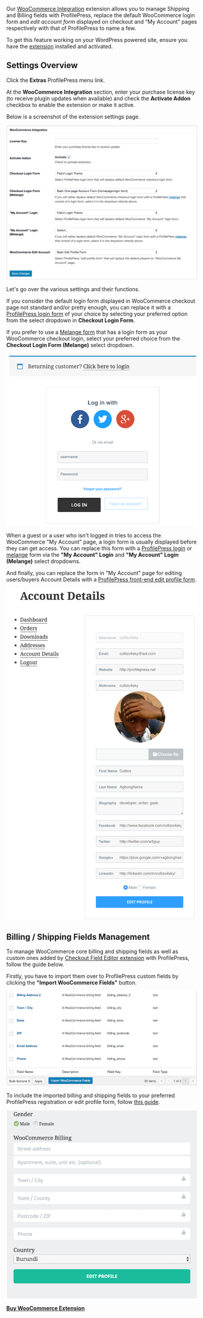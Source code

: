 Our [WooCommerce Integration](https://profilepress.net/downloads/woocommerce/) extension allows you to manage Shipping and Billing fields with ProfilePress, replace the default WooCommerce login form and *edit account form* displayed on checkout and “My Account” pages respectively with that of ProfilePress to name a few.


To get this feature working on your WordPress powered site, ensure you have the [extension](https://profilepress.net/downloads/woocommerce/) installed and activated.

## Settings Overview

Click the **Extras** ProfilePress menu link.


At the **WooCommerce Integration** section, enter your purchase license key (to receive plugin updates when available) and check the **Activate Addon** checkbox to enable the extension or make it active.


Below is a screenshot of the extension settings page.

![Extension settings page](img/woocommerce-integration-settings-page.png)

Let's go over the various settings and their functions.

If you consider the default login form displayed in WooCommerce checkout page not standard and/or pretty enough, you can replace it with a [ProfilePress login form](https://profilepress.net/features/wordpress-front-end-login/) of your choice by selecting your preferred option from the select dropdown in **Checkout Login Form**.

If you prefer to use a [Melange form](https://profilepress.net/downloads/tag/melange/) that has a login form as your WooCommerce checkout login, select your preferred choice from the **Checkout Login Form (Melange)** select dropdown.

![WooCommerce checkout login form](img/woocommerce-checkout-pp-login.png)

When a guest or a user who isn't logged in tries to access the WooCommerce "My Account" page, a login form is usually displayed before they can get access. You can replace this form with a [ProfilePress login](https://profilepress.net/features/wordpress-front-end-login/) or [melange](https://profilepress.net/downloads/tag/melange/) form via the **"My Account" Login** and **"My Account" Login (Melange)** select dropdowns.

And finally, you can replace the form in "My Account" page for editing users/buyers Account Details with a [ProfilePress front-end edit profile form](https://profilepress.net/features/wordpress-front-end-edit-profile-form/).

![Account Details of "My Account" page](img/pp-replace-account-details-form.png)

## Billing / Shipping Fields Management

To manage WooCommerce core billing and shipping fields as well as custom ones added by [Checkout Field Editor extension](https://woocommerce.com/products/woocommerce-checkout-field-editor/) with ProfilePress, follow the guide below.

Firstly, you have to import them over to ProfilePress custom fields by clicking the **"Import WooCommerce Fields"** button.

![Import WooCommerce fields](img/imported-woocommerce-billing-shipping-fields.png)

To include the imported billing and shipping fields to your preferred ProfilePress registration or edit profile form, follow [this guide](../configuration/custom-fields/#registration-forms).

![Manage WooCommerce fields in ProfilePress edit profile form](img/pp-edit-profile-woocommerce-field.png)



<a href="https://profilepress.net/downloads/woocommerce/?ref=woocommerce_doc">
 <div class="buy-now-green">
      <strong>Buy WooCommerce Extension</strong>
 </div>
</a>
